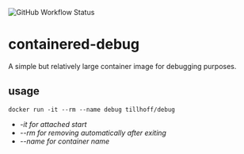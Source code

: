 ![GitHub Workflow Status](https://img.shields.io/github/workflow/status/tillhoff/containered-debug/Publish%20image%20to%20docker%20hub)

# containered-debug
A simple but relatively large container image for debugging purposes.

## usage

`docker run -it --rm --name debug tillhoff/debug`

* *-it for attached start*
* *--rm for removing automatically after exiting*
* *--name for container name*
